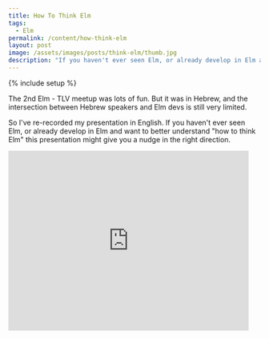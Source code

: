 ```yaml
---
title: How To Think Elm
tags:
  - Elm
permalink: /content/how-think-elm
layout: post
image: /assets/images/posts/think-elm/thumb.jpg
description: "If you haven't ever seen Elm, or already develop in Elm and want to better understand how to think Elm, this presentation might give you a nudge in the right direction."
---
```


{% include setup %}

The 2nd Elm - TLV meetup was lots of fun. But it was in Hebrew, and the intersection
between Hebrew speakers and Elm devs is still very limited.

So I've re-recorded my presentation in English. If you haven't ever seen Elm, or
already develop in Elm and want to better understand "how to think Elm" this presentation
might give you a nudge in the right direction.

<iframe width="480" height="360" src="https://www.youtube.com/embed/tx07ysIrAz8?rel=0" frameborder="0" allowfullscreen></iframe>
